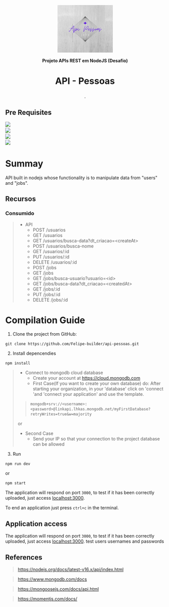 <p align="center">
  <a href="">
    <img src="./src/assets/logo.png" height="150" width="175" alt="logo" />
  </a>
</p>

<p align="center"><b>Projeto APIs REST em NodeJS (Desafio)</b></p>

<div align="center">


</div>

  <h1 align="center">API - Pessoas</h1>
  <h3 align="center"></h3>
  <p align="center" style="indent-text">.<p>

## Pre Requisites
<a href="https://nodejs.org/en/download/"><img src="https://img.shields.io/badge/nodejs-v16.14.0-green?style=for-the-badge&logo=node.js"/></a></br>
<a href="https://www.mongodb.com/try/download/community"><img src="https://img.shields.io/badge/mongodb-yellowgreen?style=for-the-badge&logo=mongodb"/></a></br>
<a href="https://docs.npmjs.com/about-npm"><img src="https://img.shields.io/badge/npm-v8.3.1-yellow?style=for-the-badge&logo=npm"/></a></br>
<a href="https://code.visualstudio.com/download"><img src="https://img.shields.io/badge/vscode-yellow?style=for-the-badge&logo=Visual Studio Code"/></a>

# Summay

API built in nodejs whose functionality is to manipulate data from "users" and "jobs". 


## Recursos
### Consumido
>- API
>   - POST /usuarios
>   - GET /usuarios
>   - GET /usuarios/busca-data?dt_criacao=\<createAt\>
>   - POST /usuarios/busca-nome
>   - GET /usuarios/:id
>   - PUT /usuarios/:id
>   - DELETE /usuarios/:id
>   - POST /jobs
>   - GET /jobs
>   - GET /jobs/busca-usuario?usuario=\<id\>
>   - GET /jobs/busca-data?dt_criacao=\<createdAt\>
>   - GET /jobs/:id
>   - PUT /jobs/:id
>   - DELETE /jobs/:id

# Compilation Guide

1. Clone the project from GitHub:

```
git clone https://github.com/Felipe-builder/api-pessoas.git
```


2. Install depencendies

```
npm install
```
 > - Connect to mongodb cloud database
 >   - Create your account at https://cloud.mongodb.com
 >   - First Case(If you want to create your own database) do: After starting your organization, in your 'database' click on 'connect 'and 'connect your application' and use the template.
>
>> ```
>> mongodb+srv://<username>:<password>@linkapi.lhkas.mongodb.net/myFirstDatabase?retryWrites=true&w=majority
>> ``` 
>or
> - Second Case
>     - Send your IP so that your connection to the project database can be allowed
    
3. Run

```
npm run dev
```
or

```
npm start
```

The application will respond on port `3000`, to test if it has been correctly uploaded, just access [localhost:3000](http://localhost:3000).

To end an application just press `ctrl+c` in the terminal.

## Application access

The application will respond on port `3000`, to test if it has been correctly uploaded, just access [localhost:3000](http://localhost:3000).
test users usernames and passwords 

## References

> https://nodejs.org/docs/latest-v16.x/api/index.html

> https://www.mongodb.com/docs 

> https://mongoosejs.com/docs/api.html

> https://momentjs.com/docs/
